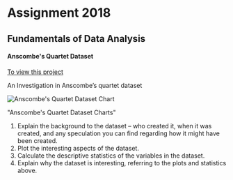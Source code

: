 # Assignment 2018
## Fundamentals of Data Analysis


#### Anscombe's Quartet Dataset 
[To view this project](https://nbviewer.jupyter.org/github/RitRa/Anscombe-s_quartet-dataset/blob/master/Anscombe%27s%20Quartet%20Dataset.ipynb)


An Investigation in Anscombe’s quartet dataset

![Anscombe's Quartet Dataset Chart](/RitR/anscombe-s_quartet-dataset/images/chart.png) 

"Anscombe's Quartet Dataset Charts"

1. Explain the background to the dataset – who created it, when it was created, and
any speculation you can find regarding how it might have been created.
2.  Plot the interesting aspects of the dataset.
3.  Calculate the descriptive statistics of the variables in the dataset.
4.  Explain why the dataset is interesting, referring to the plots and statistics above.


